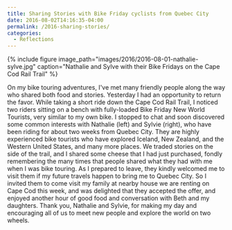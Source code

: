 ```yaml
---
title: Sharing Stories with Bike Friday cyclists from Quebec City
date: 2016-08-02T14:16:35-04:00
permalink: /2016-sharing-stories/
categories:
  - Reflections
---
```

{% include figure image_path="images/2016/2016-08-01-nathalie-sylve.jpg" caption="Nathalie and Sylve with their Bike Fridays on the Cape Cod Rail Trail" %}

On my bike touring adventures, I've met many friendly people along the way who shared both food and stories. Yesterday I had an opportunity to return the favor. While taking a short ride down the Cape Cod Rail Trail, I noticed two riders sitting on a bench with fully-loaded Bike Friday New World Tourists, very similar to my own bike. I stopped to chat and soon discovered some common interests with Nathalie (left) and Sylvie (right), who have been riding for about two weeks from Quebec City. They are highly experienced bike tourists who have explored Iceland, New Zealand, and the Western United States, and many more places. We traded stories on the side of the trail, and I shared some cheese that I had just purchased, fondly remembering the many times that people shared what they had with me when I was bike touring. As I prepared to leave, they kindly welcomed me to visit them if my future travels happen to bring me to Quebec City. So I invited them to come visit my family at nearby house we are renting on Cape Cod this week, and was delighted that they accepted the offer, and enjoyed another hour of good food and conversation with Beth and my daughters. Thank you, Nathalie and Sylvie, for making my day and encouraging all of us to meet new people and explore the world on two wheels.

